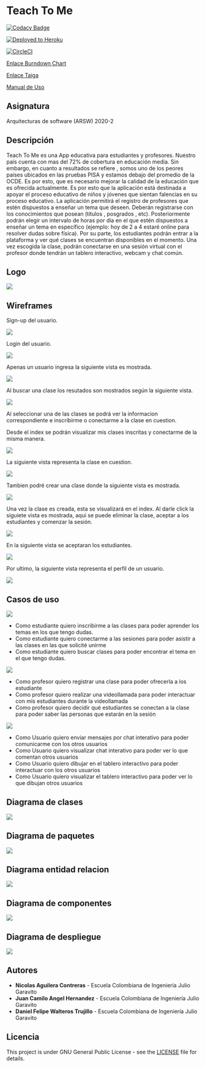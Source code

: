# Teach To Me

[![Codacy Badge](https://app.codacy.com/project/badge/Grade/fbf24aca95e848e295afd4a7523983e5)](https://www.codacy.com/gh/Rock3tTeam/Teach-me?utm_source=github.com&amp;utm_medium=referral&amp;utm_content=Rock3tTeam/Teach-me&amp;utm_campaign=Badge_Grade)

[![Deployed to Heroku](https://www.herokucdn.com/deploy/button.png)](https://teach2-me.herokuapp.com/)

[![CircleCI](https://circleci.com/gh/Rock3tTeam/Teach-me.svg?style=svg)](https://app.circleci.com/pipelines/github/Rock3tTeam/Teach-me)

[Enlace Burndown Chart](https://docs.google.com/spreadsheets/d/1e1N1zd1U_OG5T2ELwBz_HQ3leefo6FXZyYKzylzRoOI/edit#gid=0)

[Enlace Taiga](https://tree.taiga.io/project/nicolasaguilera9906-eduapp/backlog)

[Manual de Uso](https://daniwalteros596.gitbook.io/teach-to-me/)

## Asignatura 

Arquitecturas de software (ARSW) 2020-2 


## Descripción

Teach To Me es una App educativa para estudiantes y profesores. Nuestro país cuenta con mas del 72% de cobertura en educación media. Sin embargo, en cuanto a resultados se refiere , somos uno de los peores países ubicados en las pruebas PISA y estamos debajo del promedio de la OCDE. Es por esto, que es necesario mejorar la calidad de la educación que es ofrecida actualmente. Es por esto que la aplicación está destinada a apoyar el proceso educativo de niños y jóvenes que sientan falencias en su proceso educativo. La aplicación permitirá el registro de profesores que estén dispuestos a enseñar un tema que deseen. Deberán registrarse con los conocimientos que posean (títulos , posgrados , etc). Posteriormente podrán elegir un intervalo de horas por día en el que estén dispuestos a enseñar un tema en específico (ejemplo: hoy de 2 a 4 estaré online para resolver dudas sobre física). Por su parte, los estudiantes podrán entrar a la plataforma y ver qué clases se encuentran disponibles en el momento. Una vez escogida la clase, podrán conectarse en una sesión virtual con el profesor donde tendrán un tablero interactivo, webcam y chat común.

## Logo

![](WebDesign/logo.PNG)


## Wireframes

Sign-up del usuario.

![](WebDesign/newUser.PNG)

Login del usuario.

![](WebDesign/login.PNG)


Apenas un usuario ingresa la siguiente vista es mostrada.

![](WebDesign/index.PNG)

Al buscar una clase los resutados son mostrados según la siguiente vista.

![](WebDesign/search.PNG)

Al seleccionar una de las clases se podrá ver la informacion correspondiente e inscribirme o conectarme a la clase en cuestion.

Desde el index se podrán visualizar mis clases inscritas y conectarme de la misma manera.

![](WebDesign/class.PNG)


La siguiente vista representa la clase en cuestion.

![](WebDesign/call.PNG)

Tambien podré crear una clase donde la siguiente vista es mostrada.

![](WebDesign/newClass.PNG)

Una vez la clase es creada, esta se visualizará en el index. Al darle click la siguiete vista es mostrada, aqui se puede eliminar la clase, aceptar a los estudiantes y comenzar la sesión.

![](WebDesign/teach.PNG)


En la siguiente vista se aceptaran los estudiantes.

![](WebDesign/accept.PNG)

Por ultimo, la siguiente vista representa el perfil de un usuario.

![](WebDesign/profile.PNG)

## Casos de uso

![](Diagrams/estudiante.PNG)

* Como estudiante quiero inscribirme a las clases para poder aprender los temas en los que tengo dudas.
* Como estudiante quiero conectarme a las sesiones  para poder asistir a las clases en las que solicité unirme
* Como estudiante quiero buscar clases para poder encontrar el tema en el que tengo dudas.


![](Diagrams/profesor.PNG)

* Como profesor quiero registrar una clase para poder ofrecerla a los estudiante 
* Como profesor quiero realizar una videollamada para poder interactuar con mis estudiantes durante la videollamada
* Como profesor quiero decidir qué estudiantes se conectan a la clase para poder saber las personas que estarán en la sesión


![](Diagrams/USUARIO.PNG)

* Como Usuario quiero enviar mensajes por chat interativo para poder comunicarme con los otros usuarios
* Como Usuario quiero visualizar chat interativo para poder ver lo que comentan otros usuarios
* Como Usuario quiero dibujar en el tablero interactivo para poder interactuar con los otros usuarios
* Como Usuario quiero visualizar el tablero interactivo para poder ver lo que dibujan otros usuarios


## Diagrama de clases

![](Diagrams/clases.PNG)

## Diagrama de paquetes

![](Diagrams/paquetes.PNG)

## Diagrama entidad relacion

![](Diagrams/er.PNG)


## Diagrama de componentes

![](Diagrams/components.png)

## Diagrama de despliegue

![](Diagrams/despliegue.png)


## Autores

* **Nicolas Aguilera Contreras** - Escuela Colombiana de Ingeniería Julio Garavito
* **Juan Camilo Angel Hernandez**  - Escuela Colombiana de Ingeniería Julio Garavito
* **Daniel Felipe Walteros Trujillo**  - Escuela Colombiana de Ingeniería Julio Garavito


## Licencia

This project is under GNU General Public License - see the [LICENSE](LICENSE) file for details.
